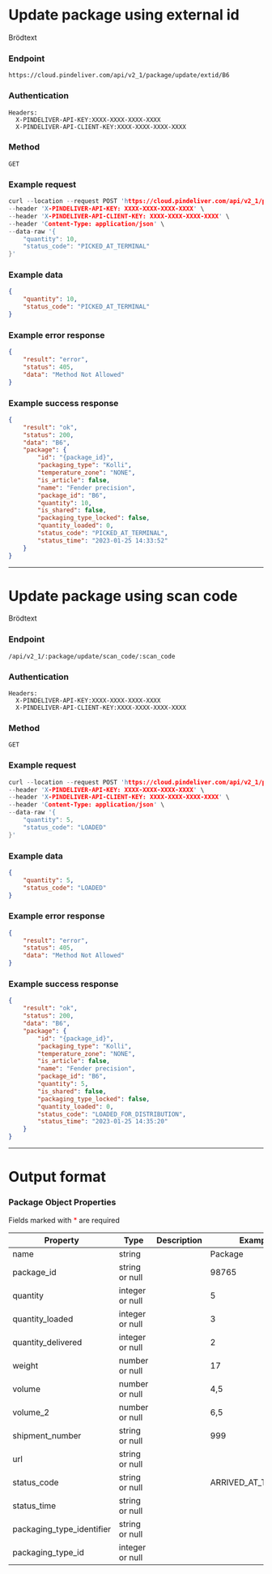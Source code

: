 # Update package using external id

Brödtext



### Endpoint
```
https://cloud.pindeliver.com/api/v2_1/package/update/extid/B6
```

### Authentication
```
Headers:
  X-PINDELIVER-API-KEY:XXXX-XXXX-XXXX-XXXX
  X-PINDELIVER-API-CLIENT-KEY:XXXX-XXXX-XXXX-XXXX
```

### Method
```
GET
```

### Example request
```C
curl --location --request POST 'https://cloud.pindeliver.com/api/v2_1/package/update/extid/B6' \
--header 'X-PINDELIVER-API-KEY: XXXX-XXXX-XXXX-XXXX' \
--header 'X-PINDELIVER-API-CLIENT-KEY: XXXX-XXXX-XXXX-XXXX' \
--header 'Content-Type: application/json' \
--data-raw '{
    "quantity": 10,
    "status_code": "PICKED_AT_TERMINAL"    
}'
```

### Example data
```JSON
{
    "quantity": 10,
    "status_code": "PICKED_AT_TERMINAL"    
}
```

### Example error response
```JSON
{
    "result": "error",
    "status": 405,
    "data": "Method Not Allowed"
}
```

### Example success response
```JSON
{
    "result": "ok",
    "status": 200,
    "data": "B6",
    "package": {
        "id": "{package_id}",
        "packaging_type": "Kolli",
        "temperature_zone": "NONE",
        "is_article": false,
        "name": "Fender precision",
        "package_id": "B6",
        "quantity": 10,
        "is_shared": false,
        "packaging_type_locked": false,
        "quantity_loaded": 0,
        "status_code": "PICKED_AT_TERMINAL",
        "status_time": "2023-01-25 14:33:52"
    }
}
```

---

# Update package using scan code

Brödtext



### Endpoint
```
/api/v2_1/:package/update/scan_code/:scan_code
```

### Authentication
```
Headers:
  X-PINDELIVER-API-KEY:XXXX-XXXX-XXXX-XXXX
  X-PINDELIVER-API-CLIENT-KEY:XXXX-XXXX-XXXX-XXXX
```

### Method
```
GET
```

### Example request
```C
curl --location --request POST 'https://cloud.pindeliver.com/api/v2_1/package/update/scan_code/B6' \
--header 'X-PINDELIVER-API-KEY: XXXX-XXXX-XXXX-XXXX' \
--header 'X-PINDELIVER-API-CLIENT-KEY: XXXX-XXXX-XXXX-XXXX' \
--header 'Content-Type: application/json' \
--data-raw '{
    "quantity": 5,
    "status_code": "LOADED"    
}'
```

### Example data
```JSON
{
    "quantity": 5,
    "status_code": "LOADED"    
}
```

### Example error response
```JSON
{
    "result": "error",
    "status": 405,
    "data": "Method Not Allowed"
}
```

### Example success response
```JSON
{
    "result": "ok",
    "status": 200,
    "data": "B6",
    "package": {
        "id": "{package_id}",
        "packaging_type": "Kolli",
        "temperature_zone": "NONE",
        "is_article": false,
        "name": "Fender precision",
        "package_id": "B6",
        "quantity": 5,
        "is_shared": false,
        "packaging_type_locked": false,
        "quantity_loaded": 0,
        "status_code": "LOADED_FOR_DISTRIBUTION",
        "status_time": "2023-01-25 14:35:20"
    }
}
```

---

# Output format

### Package Object Properties

Fields marked with <font color='red'>*</font> are required

|Property             |Type     |Description          |Example      |  
|---------------------|---------|---------------------|-------------|
|name|string||Package|
|package_id|string or null||98765|
|quantity|integer or null||5|
|quantity_loaded|integer or null||3|
|quantity_delivered|integer or null||2|
|weight|number or null||17|
|volume|number or null||4,5|
|volume_2|number or null||6,5|
|shipment_number|string or null||999|
|url|string or null|||
|status_code|string or null||ARRIVED_AT_TERMINAL|
|status_time|string or null|||
|packaging_type_identifier|string or null|||
|packaging_type_id|integer or null|||
